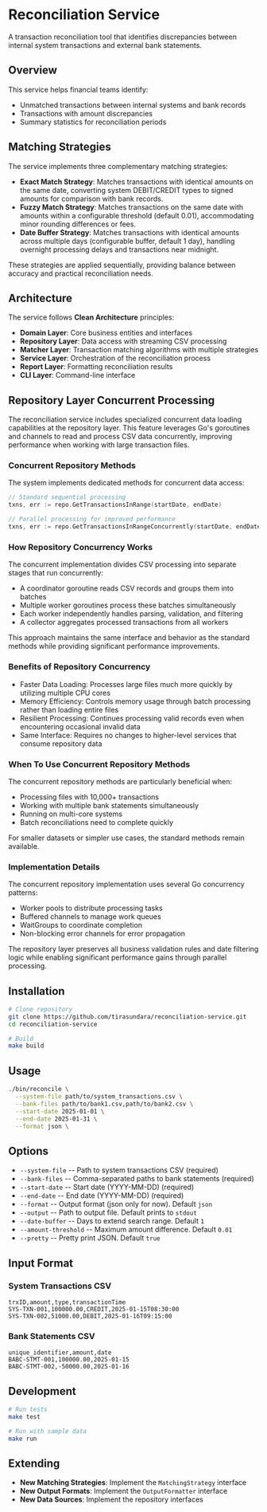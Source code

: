 # Reconciliation Service

A transaction reconciliation tool that identifies discrepancies between internal system transactions and external bank statements.

## Overview
This service helps financial teams identify:

* Unmatched transactions between internal systems and bank records
* Transactions with amount discrepancies
* Summary statistics for reconciliation periods

## Matching Strategies
The service implements three complementary matching strategies:

* **Exact Match Strategy**: Matches transactions with identical amounts on the same date, converting system DEBIT/CREDIT types to signed amounts for comparison with bank records.
* **Fuzzy Match Strategy**: Matches transactions on the same date with amounts within a configurable threshold (default 0.01), accommodating minor rounding differences or fees.
* **Date Buffer Strategy**: Matches transactions with identical amounts across multiple days (configurable buffer, default 1 day), handling overnight processing delays and transactions near midnight.

These strategies are applied sequentially, providing balance between accuracy and practical reconciliation needs.


## Architecture
The service follows **Clean Architecture** principles:

* **Domain Layer**: Core business entities and interfaces
* **Repository Layer**: Data access with streaming CSV processing
* **Matcher Layer**: Transaction matching algorithms with multiple strategies
* **Service Layer**: Orchestration of the reconciliation process
* **Report Layer**: Formatting reconciliation results
* **CLI Layer**: Command-line interface

## Repository Layer Concurrent Processing

The reconciliation service includes specialized concurrent data loading capabilities at the repository layer. This feature leverages Go's goroutines and channels to read and process CSV data concurrently, improving performance when working with large transaction files.

### Concurrent Repository Methods
The system implements dedicated methods for concurrent data access:
```go
// Standard sequential processing
txns, err := repo.GetTransactionsInRange(startDate, endDate)

// Parallel processing for improved performance
txns, err := repo.GetTransactionsInRangeConcurrently(startDate, endDate)
```

### How Repository Concurrency Works
The concurrent implementation divides CSV processing into separate stages that run concurrently:

* A coordinator goroutine reads CSV records and groups them into batches
* Multiple worker goroutines process these batches simultaneously
* Each worker independently handles parsing, validation, and filtering
* A collector aggregates processed transactions from all workers

This approach maintains the same interface and behavior as the standard methods while providing significant performance improvements.

### Benefits of Repository Concurrency

* Faster Data Loading: Processes large files much more quickly by utilizing multiple CPU cores
* Memory Efficiency: Controls memory usage through batch processing rather than loading entire files
* Resilient Processing: Continues processing valid records even when encountering occasional invalid data
* Same Interface: Requires no changes to higher-level services that consume repository data

### When To Use Concurrent Repository Methods
The concurrent repository methods are particularly beneficial when:

* Processing files with 10,000+ transactions
* Working with multiple bank statements simultaneously
* Running on multi-core systems
* Batch reconciliations need to complete quickly

For smaller datasets or simpler use cases, the standard methods remain available.


### Implementation Details
The concurrent repository implementation uses several Go concurrency patterns:

* Worker pools to distribute processing tasks
* Buffered channels to manage work queues
* WaitGroups to coordinate completion
* Non-blocking error channels for error propagation

The repository layer preserves all business validation rules and date filtering logic while enabling significant performance gains through parallel processing.


## Installation

```bash
# Clone repository
git clone https://github.com/tirasundara/reconciliation-service.git
cd reconciliation-service

# Build
make build
```

## Usage
```bash
./bin/reconcile \
  --system-file path/to/system_transactions.csv \
  --bank-files path/to/bank1.csv,path/to/bank2.csv \
  --start-date 2025-01-01 \
  --end-date 2025-01-31 \
  --format json \
```

## Options
* `--system-file` -- Path to system transactions CSV (required)
* `--bank-files` -- Comma-separated paths to bank statements (required)
* `--start-date` -- Start date (YYYY-MM-DD) (required)
* `--end-date` -- End date (YYYY-MM-DD) (required)
* `--format` -- Output format (json only for now). Default `json`
* `--output` -- Path to output file. Default prints to `stdout`
* `--date-buffer` -- Days to extend search range. Default `1`
* `--amount-threshold` -- Maximum amount difference. Default `0.01`
* `--pretty` -- Pretty print JSON. Default `true`

## Input Format
### System Transactions CSV
```csv
trxID,amount,type,transactionTime
SYS-TXN-001,100000.00,CREDIT,2025-01-15T08:30:00
SYS-TXN-002,51000.00,DEBIT,2025-01-16T09:15:00
```

### Bank Statements CSV
```csv
unique_identifier,amount,date
BABC-STMT-001,100000.00,2025-01-15
BABC-STMT-002,-50000.00,2025-01-16
```

## Development
```bash
# Run tests
make test

# Run with sample data
make run
```

## Extending
* **New Matching Strategies**: Implement the `MatchingStrategy` interface
* **New Output Formats**: Implement the `OutputFormatter` interface
* **New Data Sources**: Implement the repository interfaces
